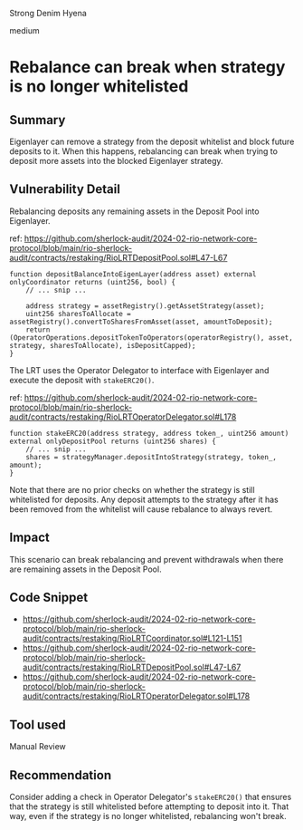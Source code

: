 Strong Denim Hyena

medium

# Rebalance can break when strategy is no longer whitelisted

## Summary
Eigenlayer can remove a strategy from the deposit whitelist and block future deposits to it. When this happens, rebalancing can break when trying to deposit more assets into the blocked Eigenlayer strategy. 

## Vulnerability Detail
Rebalancing deposits any remaining assets in the Deposit Pool into Eigenlayer. 

ref: https://github.com/sherlock-audit/2024-02-rio-network-core-protocol/blob/main/rio-sherlock-audit/contracts/restaking/RioLRTDepositPool.sol#L47-L67
```solidity
function depositBalanceIntoEigenLayer(address asset) external onlyCoordinator returns (uint256, bool) {
    // ... snip ...

    address strategy = assetRegistry().getAssetStrategy(asset);
    uint256 sharesToAllocate = assetRegistry().convertToSharesFromAsset(asset, amountToDeposit);
    return (OperatorOperations.depositTokenToOperators(operatorRegistry(), asset, strategy, sharesToAllocate), isDepositCapped);
}
```

The LRT uses the Operator Delegator to interface with Eigenlayer and execute the deposit with `stakeERC20()`.

ref: https://github.com/sherlock-audit/2024-02-rio-network-core-protocol/blob/main/rio-sherlock-audit/contracts/restaking/RioLRTOperatorDelegator.sol#L178
```solidity
function stakeERC20(address strategy, address token_, uint256 amount) external onlyDepositPool returns (uint256 shares) {
    // ... snip ...
    shares = strategyManager.depositIntoStrategy(strategy, token_, amount);
}
```

Note that there are no prior checks on whether the strategy is still whitelisted for deposits. Any deposit attempts to the strategy after it has been removed from the whitelist will cause rebalance to always revert.

## Impact
This scenario can break rebalancing and prevent withdrawals when there are remaining assets in the Deposit Pool.

## Code Snippet
- https://github.com/sherlock-audit/2024-02-rio-network-core-protocol/blob/main/rio-sherlock-audit/contracts/restaking/RioLRTCoordinator.sol#L121-L151
- https://github.com/sherlock-audit/2024-02-rio-network-core-protocol/blob/main/rio-sherlock-audit/contracts/restaking/RioLRTDepositPool.sol#L47-L67
- https://github.com/sherlock-audit/2024-02-rio-network-core-protocol/blob/main/rio-sherlock-audit/contracts/restaking/RioLRTOperatorDelegator.sol#L178

## Tool used

Manual Review

## Recommendation
Consider adding a check in Operator Delegator's `stakeERC20()` that ensures that the strategy is still whitelisted before attempting to deposit into it. That way, even if the strategy is no longer whitelisted, rebalancing won't break.
